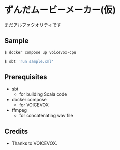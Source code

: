# ずんだムービーメーカー(仮)

まだアルファクオリティです

## Sample

```sh
$ docker compose up voicevox-cpu
```

```sh
$ sbt 'run sample.xml'
```

## Prerequisites

- sbt
  - for building Scala code
- docker compose
  - for VOICEVOX
- ffmpeg
  - for concatenating wav file

## Credits

- Thanks to VOICEVOX.
